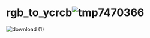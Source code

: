 # rgb_to_ycrcb![tmp7470366](https://user-images.githubusercontent.com/73476412/222905961-764f0229-ecd8-4648-9163-591a7268aa6d.png)
![download (1)](https://user-images.githubusercontent.com/73476412/222905963-a7d068a7-dbd5-42e4-8b9d-c1c11d529ee5.png)
